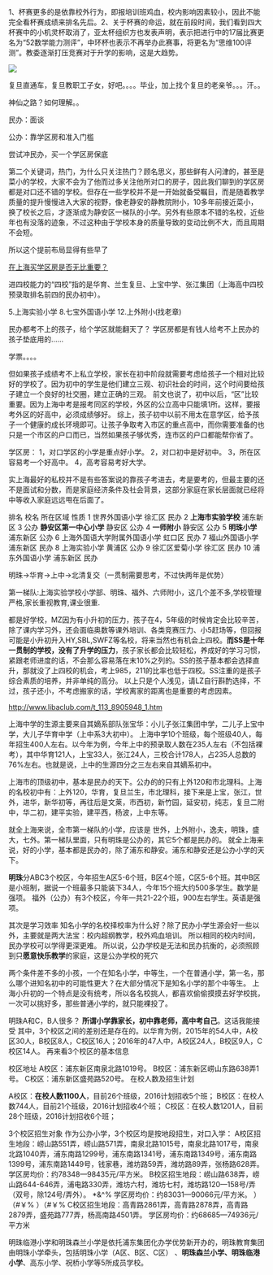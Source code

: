 

1、杯赛更多的是依靠校外行为，即报培训班鸡血，校内影响因素较小，因此不能完全看杯赛成绩来排名先后。2、关于杯赛的命运，就在前段时间，我们看到四大杯赛中的小机灵杯取消了，亚太杯组织方也发表声明，表示把进行中的17届比赛更名为“52数学能力测评”，中环杯也表示不再举办此赛事，将更名为“思维100评测”。教委逐渐打压竞赛对于升学的影响，这是大趋势。


![](https://i.imgur.com/jHHVjRn.png)

复旦直通车，复旦教职工子女，好吧。。。。毕业，加上找个复旦的老亲爷。。。汗。。

神仙之路？如何理解。。

民办：面谈

公办：靠学区房和准入门槛

尝试冲民办，买一个学区房保底


第二个关键词，热门，为什么只关注热门？顾名思义，那些鲜有人问津的，甚至是菜小的学校，大家不会为了他而过多关注他所对口的房子，因此我们聊到的学区房都是对口还不错的学校。但存在一些学校并不是一开始就备受瞩目，而是随着教学质量的提升慢慢进入大家的视野，像老静安的静教院附小，10多年前接近菜小，换了校长之后，才逐渐成为静安区一梯队的小学。另外有些原本不错的名校，近些年也有没落的迹象，不过这种由于学校本身的质量导致的变动比例不大，而且周期不会短。

所以这个提前布局显得有些早了




[在上海买学区房是否无比重要？](https://www.zhihu.com/question/31583274)




进四校能力的“四校”指的是华育、兰生复旦、上宝中学、张江集团（上海高中四校预录取排名前四的民办初中）。

5.上海实验小学
8.七宝外国语小学
12.上外附小(找老章)


民办都考不上的孩子，给个学区就能翻天了？
学区房都是有钱人给考不上民办的孩子垫底用的……

学票。。。。

但如果孩子成绩考不上私立学校，家长在初中阶段就需要考虑给孩子一个相对比较好的学校了。因为初中的学生是他们建立三观、初识社会的时间，这个时间要给孩子建立一个良好的社交圈，建立正确的三观。
前文也说了，初中以后，“区”比较重要。因为上海中考是报考同区的学校，外区的公立高中只能填1所。这样，要报考外区的好高中，必须成绩够好。
综上，孩子初中以前不用太在意学区，给予孩子一个健康的成长环境即可。让孩子争取考入市区的重点高中，而你需要准备的也只是一个市区的户口而已，当然如果孩子够优秀，连市区的户口都能帮你省了。

学区房：
1，对口学区的小学是重点好小学。
2，对口初中是好初中。
3，所在区容易考一个好高中。
4，高考容易考好大学。


实上海最好的私校并不是有些答案说的靠孩子考进去，考是要考的，但最主要的还不是面试和分数，而是家庭经济条件及社会背景，这部分家庭在家长层面就已经将中等收入家庭远远甩在后面了。

排名
校名
所在区域
性质
1
世界外国语小学
徐汇区
民办
2
**上海市实验学校**
浦东新区
3
公办
**静安区第一中心小学**
静安区
公办
4
**一师附小**
静安区
公办
5
**明珠小学**
浦东新区
公办
6
上海外国语大学附属外国语小学
虹口区
民办
7
福山外国语小学
浦东新区
民办
8
上海实验小学
黄浦区
公办
9
徐汇区爱菊小学
徐汇区
民办
10
浦东外国语小学
浦东新区
民办

明珠->华育->上中->北清复交（一贯制需要思考，不过快两年是优势）



第一梯队:上海实验学校小学部、明珠、福外、六师附小，这几个差不多,学校管理严格,家长重视教育,课业很重. 


都是好学校，MZ因为有小升初的压力，孩子在4，5年级的时候肯定会比较辛苦，除了课内学习外，还会面临奥数等课外培训、各类竞赛压力、小5赶场等，但回报可能是小升初升入HY,SBL,SWFZ等名校，将来当然也有机会上四校。**而SS是十年一贯制的学校，没有了升学的压力**，孩子家长都会比较轻松，养成好的学习习惯，紧跟老师进度的话，不会那么容易落在末10%之列的。SS的孩子基本都会选择直升，那就没了上四校的机会，考上985，211的比率也低于四校。SS注重的是孩子综合素质的培养，并非单纯的高分。
以上只是个人浅见，请LZ自行斟酌选择，不过，孩子还小，不考虑搬家的话，学校离家的距离也是重要的考虑因素。

http://www.libaclub.com/t_113_8905948_1.htm

上海中学的生源主要来自其嫡系部队张宝华：小儿子张江集团中学，二儿子上宝中学，大儿子华育中学（上中系3大初中）。
上海中学10个班级，每个班级40人，每年招生400人左右。以今年为例，今年上中的预录取人数在235人左右（不包括裸考），其中华育121人，上宝33人，张江24人，三校合计178人，占235人总数的76%左右。也就是说，上中的生源四分之三左右来自其嫡系初中。

上海市的顶级初中，基本是民办的天下。公办的的只有上外120和市北理科。上海的名校初中有：上外120，华育，复旦兰生，市北理科，接下来是上宝，张江，世外，进华，新华初等，再往后是文莱，市西初，新竹园，延安初，纯志，复旦二附中，华二初，建平实验，建平西，杨波，上中东等。

就全上海来说，全市第一梯队的小学，应该是 世外，上外附小，逸夫，明珠，盛大，七外。第一梯队里面，只有明珠是公办的，其它5个都是民办的。
就全上海来说，好的小学，基本都是民办的，除了浦东和静安。浦东和静安还是公办小学的天下。

**明珠**分ABC3个校区，今年招生A区5-6个班，B区4个班，C区5-6个班。其中B区是小班制，据说一个班最多只能装下34人，今年15个班大约500多学生。数学是强项。
福外（公办）有3个校区，今年一共21-22个班，900左右学生。英语是强项。

其次是学习效率
知名小学的名校择校率为什么好？除了民办小学生源会好一些以外，主要就是两大法宝：校内超纲教学，校外鸡血培训。
所以相同的校内时间，民办学校可以学得更深更难。
所以说，公办学校是无法和民办抗衡的，必须照顾到只**愿意快乐教学**的家庭，这是公办学校的死穴

两个条件差不多的小孩，一个在知名小学，中等生，一个在普通小学，第一名，那么哪个进知名初中的可能性更大？在大部分情况下是知名小学的那个中等生。
上海小升初的一个特点是没有统考，所以各名校挑人，都喜欢偷偷摸摸去好学校挑，一次可以挑好多，那些普通小学的，就只能裸投了。


明珠A和C，B人很多？
**所谓小学靠家长，初中靠老师，高中考自己**。这话我能接受
其中，3个校区之间的差别还是存在的。以华育为例，2015年的54人中，A校区30人，B校区8人，C校区16人；2016年的47人中，A校区24人，B校区9人，C校区14人。
再来看3个校区的基本信息
 
校区地址
A校区：浦东新区南泉北路1019号。
B校区：浦东新区崂山东路638弄1号。
C校区：浦东新区盛苑路520号。
在校人数及招生计划
 
A校区：**在校人数1100人**，目前26个班级，2016计划招收5个班； 
B校区：在校人数744人，目前21个班级，2016计划招收4个班； 
C校区：在校人数1201人，目前28个班级，2016计划招收6个班；

3个校区招生对象
作为公办小学，3个校区均是按地段招生，对口入学：
A校区招生地段：崂山路551弄，崂山路571弄，南泉北路1015号，南泉北路1017号，南泉北路1040弄，浦东南路1299号，浦东南路1341号，浦东南路1349号，浦东南路1399号，浦东南路1449号，钱家巷，潍坊路59弄，潍坊路89弄，张杨路628弄。
学区房均价：约78348—98435元/平方米。
B校区招生地段：崂山路638弄，崂山路644-646弄，浦电路330弄，潍坊六村，潍坊七村，潍坊路120—158号/弄（双号，除124号/弄外）。 *&^%
学区房均价：约83031—90066元/平方米。 ）（#￥%
  ）（#￥%
C校区招生地段：高青路2861弄，高青路2878弄，高青路2879弄，盛苑路777弄，杨高南路4501弄。
学区房均价：约68685—74936元/平方米

明珠临港小学和明珠森兰小学是依托浦东集团化办学优势新开办的，明珠教育集团由明珠小学牵头，包括明珠小学（A区、B区、C区） 、**明珠森兰小学、明珠临港小学**、高东小学、祝桥小学等5所成员学校。




